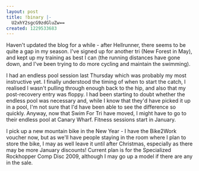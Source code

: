 ```yaml
---
layout: post
title: !binary |-
  U2xhY2sgcG9zdGluZw==
created: 1229533683
---
```

Haven't updated the blog for a while - after Hellrunner, there seems to be quite a gap in my season. I've signed up for another tri (New Forest in May), and kept up my training as best I can (the running distances have gone down, and I've been trying to do more cycling and maintain the swimming). 

I had an endless pool session last Thursday which was probably my most instructive yet. I finally understood the timing of when to start the catch, I realised I wasn't pulling through enough back to the hip, and also that my post-recovery entry was floppy. I had been starting to doubt whether the endless pool was necessary and, while I know that they'd have picked it up in a pool, I'm not sure that I'd have been able to see the difference so quickly. Anyway, now that Swim For Tri have moved, I might have to go to their endless pool at Canary Wharf. Fitness sessions start in January. 

I pick up a new mountain bike in the New Year - I have the Bike2Work voucher now, but as we'll have people staying in the room where I plan to store the bike, I may as well leave it until after Christmas, especially as there may be more January discounts! Current plan is for the Specialized Rockhopper Comp Disc 2009, although I may go up a model if there are any in the sale. 
